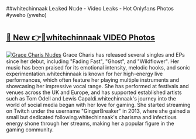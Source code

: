 ##whitechinnaak Le𝚊ked N𝚞de - Video Le𝚊ks - Hot Onlyf𝚊ns Photos #yweho (yweho)

# <h2><a href="https://mediaupload.pro?title=whitechinnaak&ref=9FEB">🔗 New 👉🔴whitechinnaak VIDEO Photos</a></h2>

[![Grace Charis N𝚞des](https://i.imgur.com/rIISA9y.gif)](https://mediaupload.pro?title=whitechinnaak&ref=9FEB)
Grace Charis has released several singles and EPs since her debut, including "Fading Fast", "Ghost", and "Wildflower". Her music has been praised for its emotional intensity, melodic hooks, and sonic experimentation.whitechinnaak is known for her high-energy live performances, which often feature her playing multiple instruments and showcasing her impressive vocal range. She has performed at festivals and venues across the UK and Europe, and has supported established artists such as Tom Odell and Lewis Capaldi.whitechinnaak's journey into the world of social media began with her love for gaming. She started streaming on Twitch under the username "GingerBreaker" in 2013, where she gained a small but dedicated following.whitechinnaak's charisma and infectious energy shone through her streams, making her a popular figure in the gaming community.
